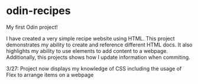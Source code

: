 # odin-recipes

My first Odin project!

I have created a very simple recipe website using HTML. This project demonstrates my ability to create and reference different HTML docs. It also highlights my ability to use elements to add content to a webpage. Additionally, this projects shows how I update information when commiting.

3/27: Project now displays my knowledge of CSS including the usage of Flex to arrange items on a webpage